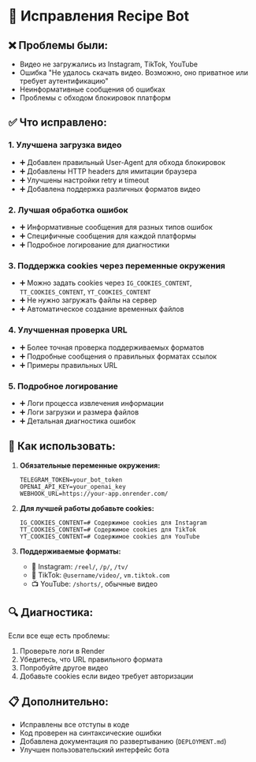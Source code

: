 # 🔧 Исправления Recipe Bot

## ❌ Проблемы были:
- Видео не загружались из Instagram, TikTok, YouTube
- Ошибка "Не удалось скачать видео. Возможно, оно приватное или требует аутентификацию"
- Неинформативные сообщения об ошибках
- Проблемы с обходом блокировок платформ

## ✅ Что исправлено:

### 1. **Улучшена загрузка видео**
- ➕ Добавлен правильный User-Agent для обхода блокировок
- ➕ Добавлены HTTP headers для имитации браузера
- ➕ Улучшены настройки retry и timeout
- ➕ Добавлена поддержка различных форматов видео

### 2. **Лучшая обработка ошибок**
- ➕ Информативные сообщения для разных типов ошибок
- ➕ Специфичные сообщения для каждой платформы
- ➕ Подробное логирование для диагностики

### 3. **Поддержка cookies через переменные окружения**
- ➕ Можно задать cookies через `IG_COOKIES_CONTENT`, `TT_COOKIES_CONTENT`, `YT_COOKIES_CONTENT`
- ➕ Не нужно загружать файлы на сервер
- ➕ Автоматическое создание временных файлов

### 4. **Улучшенная проверка URL**
- ➕ Более точная проверка поддерживаемых форматов
- ➕ Подробные сообщения о правильных форматах ссылок
- ➕ Примеры правильных URL

### 5. **Подробное логирование**
- ➕ Логи процесса извлечения информации
- ➕ Логи загрузки и размера файлов
- ➕ Детальная диагностика ошибок

## 🚀 Как использовать:

1. **Обязательные переменные окружения:**
   ```
   TELEGRAM_TOKEN=your_bot_token
   OPENAI_API_KEY=your_openai_key
   WEBHOOK_URL=https://your-app.onrender.com/
   ```

2. **Для лучшей работы добавьте cookies:**
   ```
   IG_COOKIES_CONTENT=# Содержимое cookies для Instagram
   TT_COOKIES_CONTENT=# Содержимое cookies для TikTok
   YT_COOKIES_CONTENT=# Содержимое cookies для YouTube
   ```

3. **Поддерживаемые форматы:**
   - 📱 Instagram: `/reel/`, `/p/`, `/tv/`
   - 🎵 TikTok: `@username/video/`, `vm.tiktok.com`
   - 📺 YouTube: `/shorts/`, обычные видео

## 🔍 Диагностика:

Если все еще есть проблемы:
1. Проверьте логи в Render
2. Убедитесь, что URL правильного формата
3. Попробуйте другое видео
4. Добавьте cookies если видео требует авторизации

## 📋 Дополнительно:

- Исправлены все отступы в коде
- Код проверен на синтаксические ошибки
- Добавлена документация по развертыванию (`DEPLOYMENT.md`)
- Улучшен пользовательский интерфейс бота